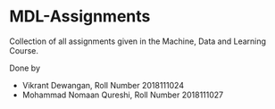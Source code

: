 # MDL-Assignments
Collection of all assignments given in the Machine, Data and Learning Course.

Done by 
- Vikrant Dewangan, Roll Number 2018111024
- Mohammad Nomaan Qureshi, Roll Number 2018111027
